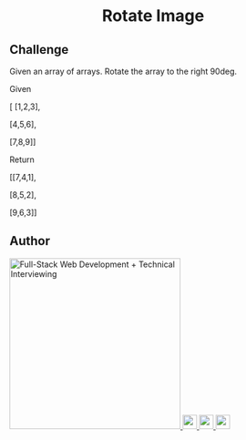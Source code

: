 <h1 align="center">Rotate Image</h1>

## Challenge

Given an array of arrays. Rotate the array to the right 90deg.

Given 

[
[1,2,3],

[4,5,6],

[7,8,9]]

Return
 
[[7,4,1],

[8,5,2],

[9,6,3]]
## Author

<a href="https://www.youracclaim.com/badges/f767c1ec-2b50-4901-a250-49b6d9467d37">
<img src="https://github-badge.vercel.app/api/badges/author/JeremiahTenbrink" alt="Full-Stack Web Development + Technical Interviewing" height="300" />
</a>

<a href="https://www.linkedin.com/in/jeremiahtenbrink/">
<img src="https://github-badge.vercel.app/api/badges/portfolio/tenbrink.dev" height="25"/>
</a>
<a href="https://www.linkedin.com/in/jeremiahtenbrink/">
<img src="https://github-badge.vercel.app/api/badges/linkedin/@JeremiahTenbrink" height="25"/>
</a>
<a href="https://github.com/jeremiahtenbrink">
<img src="https://github-badge.vercel.app/api/badges/github/@JeremiahTenbrink" height="25"/>
</a>
